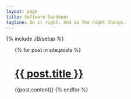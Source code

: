 ```yaml
---
layout: page
title: Software Gardener
tagline: Do it right. And do the right things.
---
```

{% include JB/setup %}

<ul class="posts">
  {% for post in site.posts %}
    <div class="page-header"><h1><a href="{{ BASE_PATH }}{{ post.url }}">{{ post.title }}</a></h1></div>
    {{post.content}}
  {% endfor %}
</ul>
